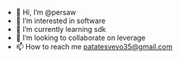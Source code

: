 - 👋 Hi, I’m @persaw
- 👀 I’m interested in software
- 🌱 I’m currently learning sdk
- 💞️ I’m looking to collaborate on leverage 
- 📫 How to reach me patatesvevo35@gmail.com

<!---
persaw/persaw is a ✨ special ✨ repository because its `README.md` (this file) appears on your GitHub profile.
You can click the Preview link to take a look at your changes.
--->
